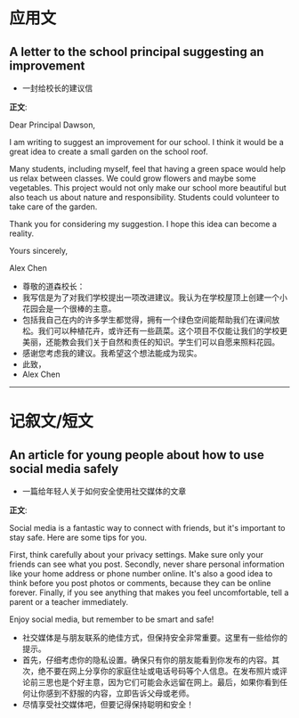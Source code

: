 # 应用文

## A letter to the school principal suggesting an improvement
- 一封给校长的建议信

**正文**:

Dear Principal Dawson,

I am writing to suggest an improvement for our school. I think it would be a great idea to create a small garden on the school roof.

Many students, including myself, feel that having a green space would help us relax between classes. We could grow flowers and maybe some vegetables. This project would not only make our school more beautiful but also teach us about nature and responsibility. Students could volunteer to take care of the garden.

Thank you for considering my suggestion. I hope this idea can become a reality.

Yours sincerely,

Alex Chen

- 尊敬的道森校长：
- 我写信是为了对我们学校提出一项改进建议。我认为在学校屋顶上创建一个小花园会是一个很棒的主意。
- 包括我自己在内的许多学生都觉得，拥有一个绿色空间能帮助我们在课间放松。我们可以种植花卉，或许还有一些蔬菜。这个项目不仅能让我们的学校更美丽，还能教会我们关于自然和责任的知识。学生们可以自愿来照料花园。
- 感谢您考虑我的建议。我希望这个想法能成为现实。
- 此致，
- Alex Chen

---

# 记叙文/短文

## An article for young people about how to use social media safely
- 一篇给年轻人关于如何安全使用社交媒体的文章

**正文**:

Social media is a fantastic way to connect with friends, but it's important to stay safe. Here are some tips for you.

First, think carefully about your privacy settings. Make sure only your friends can see what you post. Secondly, never share personal information like your home address or phone number online. It's also a good idea to think before you post photos or comments, because they can be online forever. Finally, if you see anything that makes you feel uncomfortable, tell a parent or a teacher immediately.

Enjoy social media, but remember to be smart and safe!

- 社交媒体是与朋友联系的绝佳方式，但保持安全非常重要。这里有一些给你的提示。
- 首先，仔细考虑你的隐私设置。确保只有你的朋友能看到你发布的内容。其次，绝不要在网上分享你的家庭住址或电话号码等个人信息。在发布照片或评论前三思也是个好主意，因为它们可能会永远留在网上。最后，如果你看到任何让你感到不舒服的内容，立即告诉父母或老师。
- 尽情享受社交媒体吧，但要记得保持聪明和安全！
